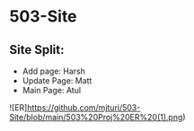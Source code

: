 # 503-Site

## Site Split:
- Add page: Harsh
- Update Page: Matt
- Main Page: Atul

![ER]https://github.com/mjturi/503-Site/blob/main/503%20Proj%20ER%20(1).png)

